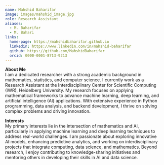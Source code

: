 ```yaml
---
name: Mahshid Baharifar
image: images/mahshid_image.jpg
role: Research Assistant
aliases:
  - M. Baharifar
  - M. Bahari
links:
  home-page: https://mahshidbaharifar.github.io
  linkedin: https://www.linkedin.com/in/mahshid-baharifar
  github: https://github.com/MahshidBaharifar
  orcid: 0000-0001-8713-9213
---
```


**About Me**  
I am a dedicated researcher with a strong academic background in mathematics, statistics, and computer science. I currently work as a Research Assistant at the Interdisciplinary Center for Scientific Computing (IWR), Heidelberg University. My research focuses on applying mathematical frameworks to advance machine learning, deep learning, and artificial intelligence (AI) applications. With extensive experience in Python programming, data analysis, and backend development, I thrive on solving complex problems and driving innovation.

**Interests**  
My primary interests lie in the intersection of mathematics and AI, particularly in applying machine learning and deep learning techniques to address real-world challenges. I am passionate about exploring innovative AI models, enhancing predictive analytics, and working on interdisciplinary projects that integrate computing, data science, and mathematics. Beyond research, I enjoy contributing to knowledge-sharing initiatives and mentoring others in developing their skills in AI and data science.
